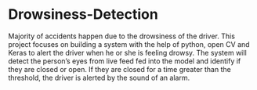 # Drowsiness-Detection

Majority of accidents happen due to the drowsiness of the driver. This project focuses on building a system with the help of python, open CV and Keras to alert the driver when he or she is feeling drowsy.
The system will detect the person’s eyes from live feed fed into the model and identify if they are closed or open. If they are closed for a time greater than the threshold, the driver is alerted by the sound of an alarm.
